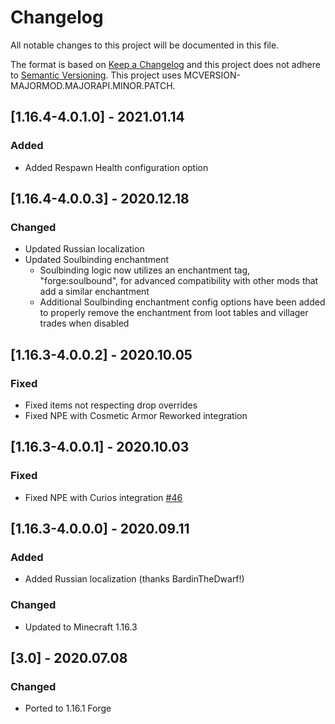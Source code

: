 # Changelog
All notable changes to this project will be documented in this file.

The format is based on [Keep a Changelog](http://keepachangelog.com/en/1.0.0/) and this project does not adhere to [Semantic Versioning](http://semver.org/spec/v2.0.0.html).
This project uses MCVERSION-MAJORMOD.MAJORAPI.MINOR.PATCH.

## [1.16.4-4.0.1.0] - 2021.01.14
### Added
- Added Respawn Health configuration option

## [1.16.4-4.0.0.3] - 2020.12.18
### Changed
- Updated Russian localization
- Updated Soulbinding enchantment
  - Soulbinding logic now utilizes an enchantment tag, "forge:soulbound", for advanced compatibility
    with other mods that add a similar enchantment
  - Additional Soulbinding enchantment config options have been added to properly remove the
    enchantment from loot tables and villager trades when disabled

## [1.16.3-4.0.0.2] - 2020.10.05
### Fixed
- Fixed items not respecting drop overrides
- Fixed NPE with Cosmetic Armor Reworked integration

## [1.16.3-4.0.0.1] - 2020.10.03
### Fixed
- Fixed NPE with Curios integration [#46](https://github.com/TheIllusiveC4/CorpseComplex/issues/46)

## [1.16.3-4.0.0.0] - 2020.09.11
### Added
- Added Russian localization (thanks BardinTheDwarf!)
### Changed
- Updated to Minecraft 1.16.3

## [3.0] - 2020.07.08
### Changed
- Ported to 1.16.1 Forge